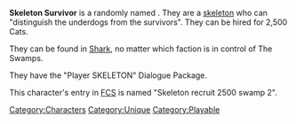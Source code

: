 **Skeleton Survivor** is a randomly named [](Unique_Recruits.md). They are a
[skeleton](Skeleton_(Race).md "wikilink") who can "distinguish the
underdogs from the survivors". They can be hired for 2,500 Cats.

They can be found in [Shark](Shark.md "wikilink"), no matter which faction
is in control of The Swamps.

They have the "Player SKELETON" Dialogue Package.

This character's entry in [FCS](Forgotten_Construction_Set.md "wikilink")
is named "Skeleton recruit 2500 swamp 2".

[Category:Characters](Category:Characters "wikilink")
[Category:Unique](Category:Unique "wikilink")
[Category:Playable](Category:Playable "wikilink")